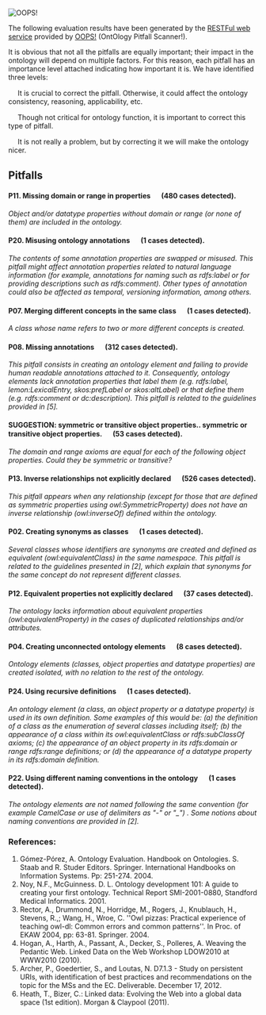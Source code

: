 # 

![OOPS!](http://vocab.linkeddata.es/ontologies/oops/logomini.png)

The following evaluation results have been generated by the [RESTFul web service](http://oops-ws.oeg-upm.net/) provided by [OOPS!](http://oops.linkeddata.es/) (OntOlogy Pitfall Scanner!).

It is obvious that not all the pitfalls are equally important; their impact in the ontology will depend on multiple factors. For this reason, each pitfall has an importance level attached indicating how important it is. We have identified three levels:


<img src="https://raw.githubusercontent.com/OnToology/oops-report/master/sample/critical.png" height="15px"> It is crucial to correct the pitfall. Otherwise, it could affect the ontology consistency, reasoning, applicability, etc.

<img src="https://raw.githubusercontent.com/OnToology/oops-report/master/sample/important.png" height="15px"> Though not critical for ontology function, it is important to correct this type of pitfall.

<img src="https://raw.githubusercontent.com/OnToology/oops-report/master/sample/minor.png" height="15px"> It is not really a problem, but by correcting it we will make the ontology nicer.



## Pitfalls



#### P11. Missing domain or range in properties <img src="https://raw.githubusercontent.com/OnToology/oops-report/master/sample/important.png" height="15px"> (480 cases detected).
*Object and/or datatype properties without domain or range (or none of them) are included in the ontology.*

    

#### P20. Misusing ontology annotations <img src="https://raw.githubusercontent.com/OnToology/oops-report/master/sample/minor.png" height="15px"> (1 cases detected).
*The contents of some annotation properties are swapped or misused. This pitfall might affect annotation properties related to natural language information (for example, annotations for naming such as rdfs:label or for providing descriptions such as rdfs:comment). Other types of annotation could also be affected as temporal, versioning information, among others.*

    

#### P07. Merging different concepts in the same class <img src="https://raw.githubusercontent.com/OnToology/oops-report/master/sample/minor.png" height="15px"> (1 cases detected).
*A class whose name refers to two or more different concepts is created.*

    

#### P08. Missing annotations <img src="https://raw.githubusercontent.com/OnToology/oops-report/master/sample/minor.png" height="15px"> (312 cases detected).
*This pitfall consists in creating an ontology element and failing to provide human readable annotations attached to it. Consequently, ontology elements lack annotation properties that label them (e.g. rdfs:label, lemon:LexicalEntry, skos:prefLabel or skos:altLabel) or that define them (e.g. rdfs:comment or dc:description). This pitfall is related to the guidelines provided in [5].*

    

#### SUGGESTION: symmetric or transitive object properties.. symmetric or transitive object properties. <img src="https://raw.githubusercontent.com/OnToology/oops-report/master/sample/minor.png" height="15px"> (53 cases detected).
*The domain and range axioms are equal for each of the following object properties. Could they be symmetric or transitive?*

    

#### P13. Inverse relationships not explicitly declared <img src="https://raw.githubusercontent.com/OnToology/oops-report/master/sample/minor.png" height="15px"> (526 cases detected).
*This pitfall appears when any relationship (except for those that are defined as symmetric properties using owl:SymmetricProperty) does not have an inverse relationship (owl:inverseOf) defined within the ontology.*

    

#### P02. Creating synonyms as classes <img src="https://raw.githubusercontent.com/OnToology/oops-report/master/sample/minor.png" height="15px"> (1 cases detected).
*Several classes whose identifiers are synonyms are created and defined as equivalent (owl:equivalentClass) in the same namespace. This pitfall is related to the guidelines presented in [2], which explain that synonyms for the same concept do not represent different classes.*

    

#### P12. Equivalent properties not explicitly declared <img src="https://raw.githubusercontent.com/OnToology/oops-report/master/sample/important.png" height="15px"> (37 cases detected).
*The ontology lacks information about equivalent properties (owl:equivalentProperty) in the cases of duplicated relationships and/or attributes.*

    

#### P04. Creating unconnected ontology elements <img src="https://raw.githubusercontent.com/OnToology/oops-report/master/sample/minor.png" height="15px"> (8 cases detected).
*Ontology elements (classes, object properties and datatype properties) are created isolated, with no relation to the rest of the ontology.*

    

#### P24. Using recursive definitions <img src="https://raw.githubusercontent.com/OnToology/oops-report/master/sample/important.png" height="15px"> (1 cases detected).
*An ontology element (a class, an object property or a datatype property) is used in its own definition. Some examples of this would be: (a) the definition of a class as the enumeration of several classes including itself;  (b) the appearance of a class within its owl:equivalentClass or rdfs:subClassOf axioms; (c) the appearance of an object property in its rdfs:domain or range rdfs:range definitions; or (d) the appearance of a datatype property in its rdfs:domain definition.*

    

#### P22. Using different naming conventions in the ontology <img src="https://raw.githubusercontent.com/OnToology/oops-report/master/sample/minor.png" height="15px"> (1 cases detected).
*The ontology elements are not named following the same convention (for example CamelCase or use of delimiters as &quot;-&quot; or &quot;_&quot;) . Some notions about naming conventions are provided in [2].*

    




### References:
1. Gómez-Pórez, A. Ontology Evaluation. Handbook on Ontologies. S. Staab and R. Studer Editors. Springer. International Handbooks on Information Systems. Pp: 251-274. 2004.
2. Noy, N.F., McGuinness. D. L. Ontology development 101: A guide to creating your first ontology. Technical Report SMI-2001-0880, Standford Medical Informatics. 2001.
3. Rector, A., Drummond, N., Horridge, M., Rogers, J., Knublauch, H., Stevens, R.,; Wang, H., Wroe, C. ''Owl pizzas: Practical experience of teaching owl-dl: Common errors and common patterns''. In Proc. of EKAW 2004, pp: 63-81. Springer. 2004.
4. Hogan, A., Harth, A., Passant, A., Decker, S., Polleres, A. Weaving the Pedantic Web. Linked Data on the Web Workshop LDOW2010 at WWW2010 (2010).
5. Archer, P., Goedertier, S., and Loutas, N. D7.1.3 - Study on persistent URIs, with identification of best practices and recommendations on the topic for the MSs and the EC. Deliverable. December 17, 2012.
6. Heath, T., Bizer, C.: Linked data: Evolving the Web into a global data space (1st edition). Morgan & Claypool (2011).

